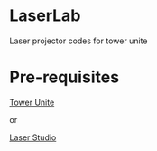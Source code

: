# LaserLab
Laser projector codes for tower unite

# Pre-requisites
[Tower Unite](https://store.steampowered.com/app/394690/Tower_Unite/)

or 

[Laser Studio](https://github.com/143mailliw/laser-studio)
